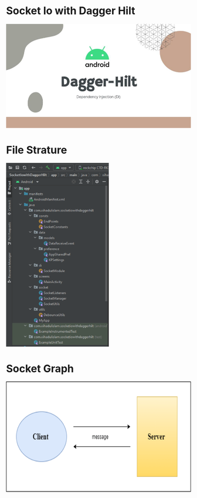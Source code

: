 # Socket Io with Dagger Hilt

<img src="https://github.com/xihadulislam/Socket-io-with-Dagger-Hilt/blob/master/ss/dagger%20hilt.jpeg" alt="alt text" style="width:200;height:200">

# File Strature
<img src="https://github.com/xihadulislam/Socket-io-with-Dagger-Hilt/blob/master/ss/file%20structure.PNG" height="500em" /> &nbsp;




# Socket Graph

<img src="https://github.com/xihadulislam/Socket-io-with-Dagger-Hilt/blob/master/ss/socket-io.png" height="300em" />

